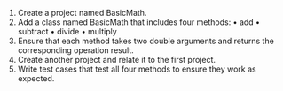 1.	Create a project named BasicMath.
2.	Add a class named BasicMath that includes four methods: 
•	add
•	subtract
•	divide
•	multiply
3.	Ensure that each method takes two double arguments and returns the corresponding operation result.
4.	Create another project and relate it to the first project.
5.	Write test cases that test all four methods to ensure they work as expected.

